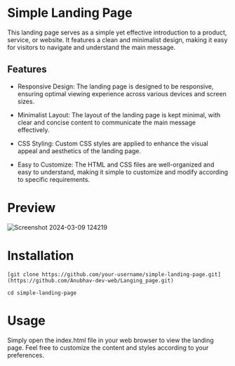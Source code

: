 # Simple Landing Page

<p>This landing page serves as a simple yet effective introduction to a product, service, or website. It features a clean and minimalist design, making it easy for visitors to navigate and understand the main message.</p>


## Features

* Responsive Design: The landing page is designed to be responsive, ensuring optimal viewing experience across various devices and screen sizes.

* Minimalist Layout: The layout of the landing page is kept minimal, with clear and concise content to communicate the main message effectively.

* CSS Styling: Custom CSS styles are applied to enhance the visual appeal and aesthetics of the landing page.

* Easy to Customize: The HTML and CSS files are well-organized and easy to understand, making it simple to customize and modify according to specific requirements.

# Preview

![Screenshot 2024-03-09 124219](https://github.com/Anubhav-dev-web/Langing_page/assets/80172002/81ac796e-7c56-47f5-af60-5bc0afcb56d9)


# Installation

```
[git clone https://github.com/your-username/simple-landing-page.git](https://github.com/Anubhav-dev-web/Langing_page.git)

cd simple-landing-page

```

# Usage
Simply open the index.html file in your web browser to view the landing page. Feel free to customize the content and styles according to your preferences.
